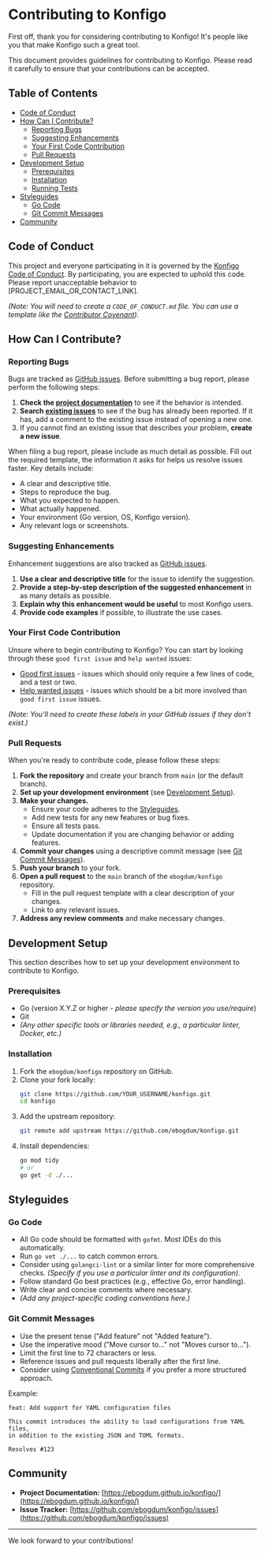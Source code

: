 # Contributing to Konfigo

First off, thank you for considering contributing to Konfigo! It's people like you that make Konfigo such a great tool.

This document provides guidelines for contributing to Konfigo. Please read it carefully to ensure that your contributions can be accepted.

## Table of Contents

- [Code of Conduct](#code-of-conduct)
- [How Can I Contribute?](#how-can-i-contribute)
  - [Reporting Bugs](#reporting-bugs)
  - [Suggesting Enhancements](#suggesting-enhancements)
  - [Your First Code Contribution](#your-first-code-contribution)
  - [Pull Requests](#pull-requests)
- [Development Setup](#development-setup)
  - [Prerequisites](#prerequisites)
  - [Installation](#installation)
  - [Running Tests](#running-tests)
- [Styleguides](#styleguides)
  - [Go Code](#go-code)
  - [Git Commit Messages](#git-commit-messages)
- [Community](#community)

## Code of Conduct

This project and everyone participating in it is governed by the [Konfigo Code of Conduct](CODE_OF_CONDUCT.md). By participating, you are expected to uphold this code. Please report unacceptable behavior to [PROJECT_EMAIL_OR_CONTACT_LINK].

*(Note: You will need to create a `CODE_OF_CONDUCT.md` file. You can use a template like the [Contributor Covenant](https://www.contributor-covenant.org/version/2/1/code_of_conduct.html)).*

## How Can I Contribute?

### Reporting Bugs

Bugs are tracked as [GitHub issues](https://github.com/ebogdum/konfigo/issues). Before submitting a bug report, please perform the following steps:

1.  **Check the [project documentation](https://ebogdum.github.io/konfigo/)** to see if the behavior is intended.
2.  **Search [existing issues](https://github.com/ebogdum/konfigo/issues)** to see if the bug has already been reported. If it has, add a comment to the existing issue instead of opening a new one.
3.  If you cannot find an existing issue that describes your problem, **create a new issue**.

When filing a bug report, please include as much detail as possible. Fill out the required template, the information it asks for helps us resolve issues faster. Key details include:

*   A clear and descriptive title.
*   Steps to reproduce the bug.
*   What you expected to happen.
*   What actually happened.
*   Your environment (Go version, OS, Konfigo version).
*   Any relevant logs or screenshots.

### Suggesting Enhancements

Enhancement suggestions are also tracked as [GitHub issues](https://github.com/ebogdum/konfigo/issues).

1.  **Use a clear and descriptive title** for the issue to identify the suggestion.
2.  **Provide a step-by-step description of the suggested enhancement** in as many details as possible.
3.  **Explain why this enhancement would be useful** to most Konfigo users.
4.  **Provide code examples** if possible, to illustrate the use cases.

### Your First Code Contribution

Unsure where to begin contributing to Konfigo? You can start by looking through these `good first issue` and `help wanted` issues:

*   [Good first issues](https://github.com/ebogdum/konfigo/labels/good%20first%20issue) - issues which should only require a few lines of code, and a test or two.
*   [Help wanted issues](https://github.com/ebogdum/konfigo/labels/help%20wanted) - issues which should be a bit more involved than `good first issue` issues.

*(Note: You'll need to create these labels in your GitHub issues if they don't exist.)*

### Pull Requests

When you're ready to contribute code, please follow these steps:

1.  **Fork the repository** and create your branch from `main` (or the default branch).
2.  **Set up your development environment** (see [Development Setup](#development-setup)).
3.  **Make your changes.**
    *   Ensure your code adheres to the [Styleguides](#styleguides).
    *   Add new tests for any new features or bug fixes.
    *   Ensure all tests pass.
    *   Update documentation if you are changing behavior or adding features.
4.  **Commit your changes** using a descriptive commit message (see [Git Commit Messages](#git-commit-messages)).
5.  **Push your branch** to your fork.
6.  **Open a pull request** to the `main` branch of the `ebogdum/konfigo` repository.
    *   Fill in the pull request template with a clear description of your changes.
    *   Link to any relevant issues.
7.  **Address any review comments** and make necessary changes.

## Development Setup

This section describes how to set up your development environment to contribute to Konfigo.

### Prerequisites

*   Go (version X.Y.Z or higher - *please specify the version you use/require*)
*   Git
*   *(Any other specific tools or libraries needed, e.g., a particular linter, Docker, etc.)*

### Installation

1.  Fork the `ebogdum/konfigo` repository on GitHub.
2.  Clone your fork locally:
    ```sh
    git clone https://github.com/YOUR_USERNAME/konfigo.git
    cd konfigo
    ```
3.  Add the upstream repository:
    ```sh
    git remote add upstream https://github.com/ebogdum/konfigo.git
    ```
4.  Install dependencies:
    ```sh
    go mod tidy
    # or
    go get -d ./...
    ```

## Styleguides

### Go Code

*   All Go code should be formatted with `gofmt`. Most IDEs do this automatically.
*   Run `go vet ./...` to catch common errors.
*   Consider using `golangci-lint` or a similar linter for more comprehensive checks. *(Specify if you use a particular linter and its configuration)*.
*   Follow standard Go best practices (e.g., effective Go, error handling).
*   Write clear and concise comments where necessary.
*   *(Add any project-specific coding conventions here.)*

### Git Commit Messages

*   Use the present tense ("Add feature" not "Added feature").
*   Use the imperative mood ("Move cursor to..." not "Moves cursor to...").
*   Limit the first line to 72 characters or less.
*   Reference issues and pull requests liberally after the first line.
*   Consider using [Conventional Commits](https://www.conventionalcommits.org/) if you prefer a more structured approach.

Example:
```
feat: Add support for YAML configuration files

This commit introduces the ability to load configurations from YAML files,
in addition to the existing JSON and TOML formats.

Resolves #123
```

## Community

*   **Project Documentation:** [https://ebogdum.github.io/konfigo/](https://ebogdum.github.io/konfigo/)
*   **Issue Tracker:** [https://github.com/ebogdum/konfigo/issues](https://github.com/ebogdum/konfigo/issues)

---

We look forward to your contributions!
